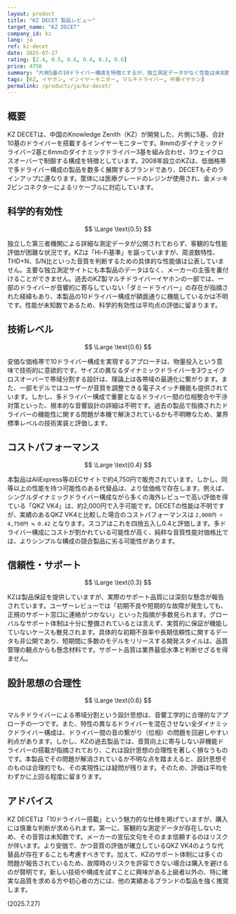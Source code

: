 ```yaml
---
layout: product
title: "KZ DECET 製品レビュー"
target_name: "KZ DECET"
company_id: kz
lang: ja
ref: kz-decet
date: 2025-07-27
rating: [2.4, 0.5, 0.6, 0.4, 0.3, 0.6]
price: 4750
summary: "片側5基の10ドライバー構成を特徴とするが、独立測定データがなく性能は未知数。信頼性にも懸念があるため限定的な評価となる。"
tags: [KZ, イヤホン, インイヤーモニター, マルチドライバー, 中華イヤホン]
permalink: /products/ja/kz-decet/
---
```

## 概要

KZ DECETは、中国のKnowledge Zenith（KZ）が開発した、片側に5基、合計10基のドライバーを搭載するインイヤーモニターです。8mmのダイナミックドライバー2基と6mmのダイナミックドライバー3基を組み合わせ、3ウェイクロスオーバーで制御する構成を特徴としています。2008年設立のKZは、低価格帯で多ドライバー構成の製品を数多く展開するブランドであり、DECETもそのラインアップに連なります。筐体には医療グレードのレジンが使用され、金メッキ2ピンコネクターによるリケーブルに対応しています。

## 科学的有効性

$$ \Large \text{0.5} $$

独立した第三者機関による詳細な測定データが公開されておらず、客観的な性能評価が困難な状況です。KZは「Hi-Fi基準」を謳っていますが、周波数特性、THD+N、S/N比といった音質を判断するための具体的な性能値は公表していません。主要な独立測定サイトにも本製品のデータはなく、メーカーの主張を裏付けることができません。過去のKZ製マルチドライバーイヤホンの一部では、一部のドライバーが音響的に寄与していない「ダミードライバー」の存在が指摘された経緯もあり、本製品の10ドライバー構成が額面通りに機能しているかは不明です。性能が未知数であるため、科学的有効性は平均点の評価に留まります。

## 技術レベル

$$ \Large \text{0.6} $$

安価な価格帯で10ドライバー構成を実現するアプローチは、物量投入という意味で技術的に意欲的です。サイズの異なるダイナミックドライバーを3ウェイクロスオーバーで帯域分割する設計は、理論上は各帯域の最適化に繋がります。また、一部モデルではユーザーが音質を調整できる電子スイッチ機能も提供されています。しかし、多ドライバー構成で重要となるドライバー間の位相整合や干渉対策といった、根本的な音響設計の詳細は不明です。過去の製品で指摘されたドライバーの機能性に関する問題が本機で解決されているかも不明瞭なため、業界標準レベルの技術実装と評価します。

## コストパフォーマンス

$$ \Large \text{0.4} $$

本製品はAliExpress等のECサイトで約4,750円で販売されています。しかし、同等以上の性能を持つ可能性のある代替品は、より低価格で存在します。例えば、シングルダイナミックドライバー構成ながら多くの海外レビューで高い評価を得ている「QKZ VK4」は、約2,000円で入手可能です。DECETの性能は不明ですが、実績のあるQKZ VK4と比較した場合のコストパフォーマンスは `2,000円 ÷ 4,750円 ≒ 0.42` となります。スコアはこれを四捨五入し0.4と評価します。多ドライバー構成にコストが割かれている可能性が高く、純粋な音質性能対価格比では、よりシンプルな構成の競合製品に劣る可能性があります。

## 信頼性・サポート

$$ \Large \text{0.3} $$

KZは製品保証を提供していますが、実際のサポート品質には深刻な懸念が報告されています。ユーザーレビューでは「初期不良や短期的な故障が発生しても、正規のサポート窓口に連絡がつかない」といった指摘が多数見られます。グローバルなサポート体制は十分に整備されているとは言えず、実質的に保証が機能していないケースも散見されます。具体的な初期不良率や長期信頼性に関するデータも非公開であり、短期間に多数のモデルをリリースする開発スタイルは、品質管理の観点からも懸念材料です。サポート品質は業界最低水準と判断せざるを得ません。

## 設計思想の合理性

$$ \Large \text{0.6} $$

マルチドライバーによる帯域分割という設計思想は、音響工学的に合理的なアプローチの一つです。また、特性の異なるドライバーを混在させない全ダイナミックドライバー構成は、ドライバー間の音の繋がり（位相）の問題を回避しやすい利点があります。しかし、KZの過去製品では、音質向上に寄与しない非機能ドライバーの搭載が指摘されており、これは設計思想の合理性を著しく損なうものです。本製品でその問題が解消されているか不明な点を踏まえると、設計思想そのものは合理的でも、その実現性には疑問が残ります。そのため、評価は平均をわずかに上回る程度に留まります。

## アドバイス

KZ DECETは「10ドライバー搭載」という魅力的な仕様を掲げていますが、購入には慎重な判断が求められます。第一に、客観的な測定データが存在しないため、その音質は未知数です。メーカーの宣伝文句をそのまま信頼するのはリスクが伴います。より安価で、かつ音質の評価が確立しているQKZ VK4のような代替品が存在することも考慮すべきです。加えて、KZのサポート体制には多くの問題が報告されているため、故障時のリスクを許容できない場合は購入を避けるのが賢明です。新しい技術や構成を試すことに興味がある上級者以外の、特に確実な品質を求める方や初心者の方には、他の実績あるブランドの製品を強く推奨します。

(2025.7.27)
